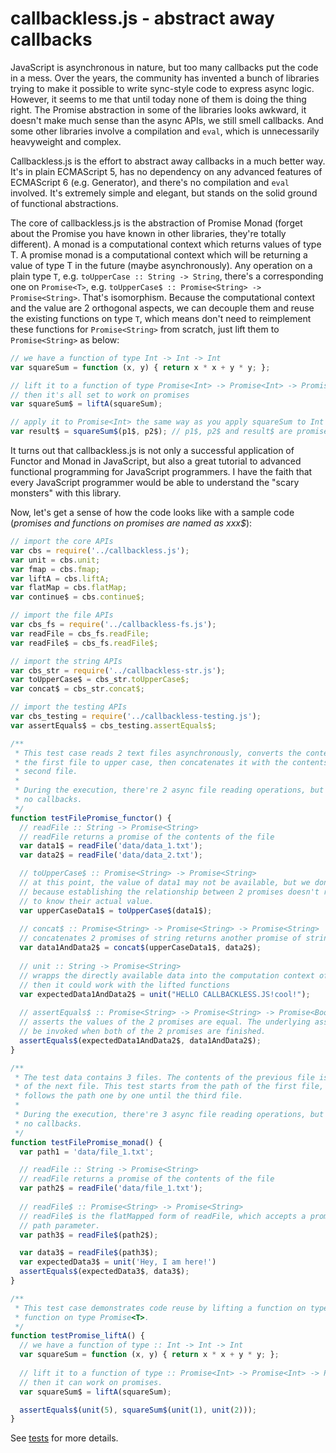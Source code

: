 callbackless.js - abstract away callbacks
=======

JavaScript is asynchronous in nature, but too many callbacks put the code in a mess. Over the years, the community has invented a bunch of libraries trying to make it possible to write sync-style code to express async logic. However, it seems to me that until today none of them is doing the thing right. The Promise abstraction in some of the libraries looks awkward, it doesn't make much sense than the async APIs, we still smell callbacks. And some other libraries involve a compilation and ``eval``, which is unnecessarily heavyweight and complex.

Callbackless.js is the effort to abstract away callbacks in a much better way. It's in plain ECMAScript 5, has no dependency on any advanced features of ECMAScript 6 (e.g. Generator), and there's no compilation and ``eval`` involved. It's extremely simple and elegant, but stands on the solid ground of functional abstractions.

The core of callbackless.js is the abstraction of Promise Monad (forget about the Promise you have known in other libraries, they're totally different). A monad is a computational context which returns values of type T. A promise monad is a computational context which will be returning a value of type T in the future (maybe asynchronously). Any operation on a plain type ``T``, e.g. ``toUpperCase :: String -> String``, there's a corresponding one on ``Promise<T>``, e.g. ``toUpperCase$ :: Promise<String> -> Promise<String>``. That's isomorphism. Because the computational context and the value are 2 orthogonal aspects, we can decouple them and reuse the existing functions on type ``T``, which means don't need to reimplement these functions for ``Promise<String>`` from scratch, just lift them to ``Promise<String>`` as below:

```javascript
// we have a function of type Int -> Int -> Int
var squareSum = function (x, y) { return x * x + y * y; };

// lift it to a function of type Promise<Int> -> Promise<Int> -> Promise<Int>,
// then it's all set to work on promises
var squareSum$ = liftA(squareSum);

// apply it to Promise<Int> the same way as you apply squareSum to Int
var result$ = squareSum$(p1$, p2$); // p1$, p2$ and result$ are promises of Int
```

It turns out that callbackless.js is not only a successful application of Functor and Monad in JavaScript, but also a great tutorial to advanced functional programming for JavaScript programmers. I have the faith that every JavaScript programmer would be able to understand the "scary monsters" with this library.

Now, let's get a sense of how the code looks like with a sample code (*promises and functions on promises are named as xxx$*):

```javascript
// import the core APIs
var cbs = require('../callbackless.js');
var unit = cbs.unit;
var fmap = cbs.fmap;
var liftA = cbs.liftA;
var flatMap = cbs.flatMap;
var continue$ = cbs.continue$;

// import the file APIs
var cbs_fs = require('../callbackless-fs.js');
var readFile = cbs_fs.readFile;
var readFile$ = cbs_fs.readFile$;

// import the string APIs
var cbs_str = require('../callbackless-str.js');
var toUpperCase$ = cbs_str.toUpperCase$;
var concat$ = cbs_str.concat$;

// import the testing APIs
var cbs_testing = require('../callbackless-testing.js');
var assertEquals$ = cbs_testing.assertEquals$;

/**
 * This test case reads 2 text files asynchronously, converts the contents of
 * the first file to upper case, then concatenates it with the contents of the
 * second file.
 *
 * During the execution, there're 2 async file reading operations, but you see
 * no callbacks.
 */
function testFilePromise_functor() {
  // readFile :: String -> Promise<String>
  // readFile returns a promise of the contents of the file
  var data1$ = readFile('data/data_1.txt');
  var data2$ = readFile('data/data_2.txt');

  // toUpperCase$ :: Promise<String> -> Promise<String>
  // at this point, the value of data1 may not be available, but we don't care,
  // because establishing the relationship between 2 promises doesn't require
  // to know their actual value.
  var upperCaseData1$ = toUpperCase$(data1$);
  
  // concat$ :: Promise<String> -> Promise<String> -> Promise<String>
  // concatenates 2 promises of string returns another promise of string
  var data1AndData2$ = concat$(upperCaseData1$, data2$); 
  
  // unit :: String -> Promise<String>
  // wrapps the directly available data into the computation context of promise
  // then it could work with the lifted functions
  var expectedData1AndData2$ = unit("HELLO CALLBACKLESS.JS!cool!");
  
  // assertEquals$ :: Promise<String> -> Promise<String> -> Promise<Boolean>
  // asserts the values of the 2 promises are equal. The underlying assert will
  // be invoked when both of the 2 promises are finished.
  assertEquals$(expectedData1AndData2$, data1AndData2$);
}

/**
 * The test data contains 3 files. The contents of the previous file is the path
 * of the next file. This test starts from the path of the first file, then
 * follows the path one by one until the third file.
 *
 * During the execution, there're 3 async file reading operations, but you see
 * no callbacks.
 */
function testFilePromise_monad() {
  var path1 = 'data/file_1.txt';

  // readFile :: String -> Promise<String>
  // readFile returns a promise of the contents of the file
  var path2$ = readFile('data/file_1.txt');
  
  // readFile$ :: Promise<String> -> Promise<String>
  // readFile$ is the flatMapped form of readFile, which accepts a promise type
  // path parameter.
  var path3$ = readFile$(path2$);

  var data3$ = readFile$(path3$);
  var expectedData3$ = unit('Hey, I am here!')
  assertEquals$(expectedData3$, data3$);
}

/**
 * This test case demonstrates code reuse by lifting a function on type T into a
 * function on type Promise<T>.
 */
function testPromise_liftA() {
  // we have a function of type :: Int -> Int -> Int
  var squareSum = function (x, y) { return x * x + y * y; };
  
  // lift it to a function of type :: Promise<Int> -> Promise<Int> -> Promise<Int>,
  // then it can work on promises.
  var squareSum$ = liftA(squareSum);

  assertEquals$(unit(5), squareSum$(unit(1), unit(2)));
}
```

See [tests](https://github.com/weidagang/callbackless-js/blob/master/tests/test-callbackless-fs.js) for more details.
